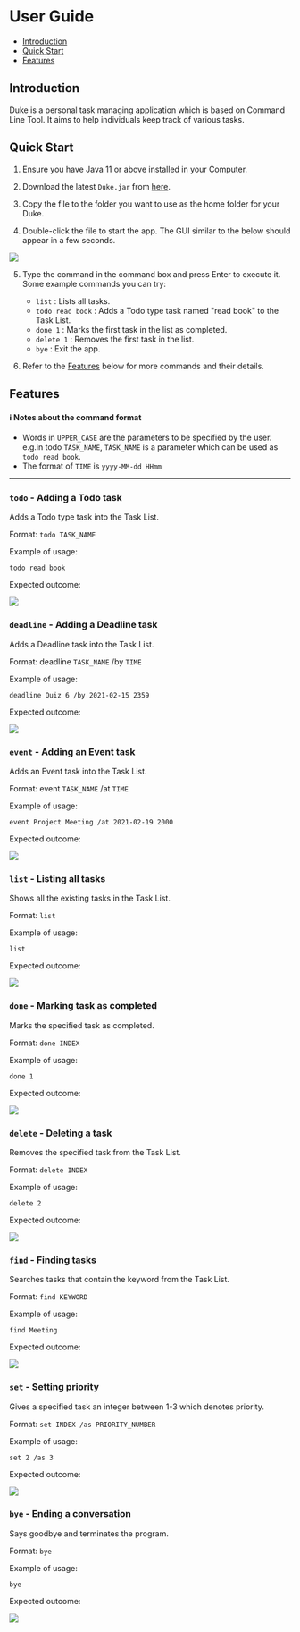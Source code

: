 # User Guide

* [Introduction](#introduction)
* [Quick Start](#quick-start)
* [Features](#features)

<a name="introduction"></a>
## Introduction
Duke is a personal task managing application which is based on Command Line Tool. 
It aims to help individuals keep track of various tasks.

<a name="quick_start"></a>
## Quick Start
1. Ensure you have Java 11 or above installed in your Computer. 

2. Download the latest `Duke.jar` from [here](https://github.com/ljhgab/ip/releases).

3. Copy the file to the folder you want to use as the home folder for your Duke.

4. Double-click the file to start the app. The GUI similar to the below should appear in a few seconds.

![](images/startwindow.png)

5. Type the command in the command box and press Enter to execute it.
   Some example commands you can try:
   * `list` : Lists all tasks.
    * `todo read book` : Adds a Todo type task named "read book" to the Task List.
    * `done 1` : Marks the first task in the list as completed.
    * `delete 1` : Removes the first task in the list.
    * `bye` : Exit the app.
    
6. Refer to the [Features](#Features) below for more commands and their details. 

<a name="features"></a>
## Features 

#### ℹ️ Notes about the command format
* Words in `UPPER_CASE` are the parameters to be specified by the user.
e.g.in todo `TASK_NAME`, `TASK_NAME` is a parameter which can be used as `todo read book`.
* The format of `TIME` is `yyyy-MM-dd HHmm` 

---
### `todo` - Adding a Todo task
Adds a Todo type task into the Task List.

Format: `todo TASK_NAME`

Example of usage:

`todo read book`

Expected outcome:

![](images/todoexample.png)

### `deadline` - Adding a Deadline task

Adds a Deadline task into the Task List.

Format: deadline `TASK_NAME` /by `TIME`

Example of usage: 

`deadline Quiz 6 /by 2021-02-15 2359`

Expected outcome:

![](images/deadlineexample.png)

### `event` - Adding an Event task

Adds an Event task into the Task List.

Format: event `TASK_NAME` /at `TIME`

Example of usage:

`event Project Meeting /at 2021-02-19 2000`

Expected outcome:

![](images/eventexample.png)


### `list` - Listing all tasks

Shows all the existing tasks in the Task List.

Format: `list`

Example of usage:

`list`

Expected outcome:

![](images/listexample.png)

### `done` - Marking task as completed

Marks the specified task as completed.

Format: `done INDEX`

Example of usage:

`done 1`

Expected outcome:

![](images/doneexample.png)

### `delete` - Deleting a task

Removes the specified task from the Task List.

Format: `delete INDEX`

Example of usage:

`delete 2`

Expected outcome:

![](images/deleteexample.png)

### `find` - Finding tasks

Searches tasks that contain the keyword from the Task List.

Format: `find KEYWORD`

Example of usage:

`find Meeting`

Expected outcome:

![](images/findexample.png)

### `set` - Setting priority

Gives a specified task an integer between 1-3 which denotes priority.

Format: `set INDEX /as PRIORITY_NUMBER`

Example of usage:

`set 2 /as 3`

Expected outcome:

![](images/setexample.png)

### `bye` - Ending a conversation

Says goodbye and terminates the program.

Format: `bye`

Example of usage:

`bye`

Expected outcome:

![](images/byeexample.png)
